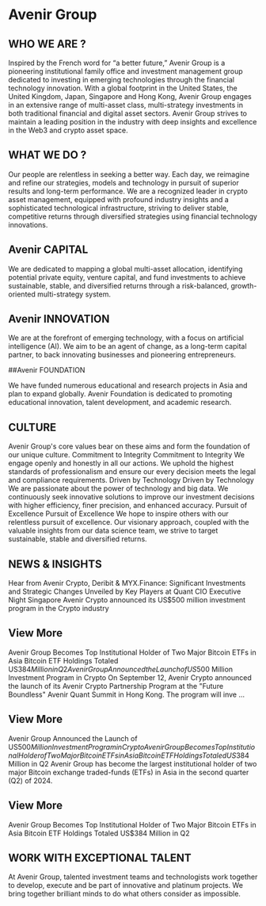 # Avenir Group

## WHO WE ARE ?

Inspired by the French word for “a better future,” Avenir Group is a pioneering institutional family office and investment management group dedicated to investing in emerging technologies through the financial technology innovation. With a global footprint in the United States, the United Kingdom, Japan, Singapore and Hong Kong, Avenir Group engages in an extensive range of multi-asset class, multi-strategy investments in both traditional financial and digital asset sectors. Avenir Group strives to maintain a leading position in the industry with deep insights and excellence in the Web3 and crypto asset space.

## WHAT WE DO ?

Our people are relentless in seeking a better way. Each day, we reimagine and refine our strategies, models and technology in pursuit of superior results and long-term performance.
We are a recognized leader in crypto asset management, equipped with profound industry insights and a sophisticated technological infrastructure, striving to deliver stable, competitive returns through diversified strategies using financial technology innovations.

## Avenir CAPITAL

We are dedicated to mapping a global multi-asset allocation, identifying potential private equity, venture capital, and fund investments to achieve sustainable, stable, and diversified returns through a risk-balanced, growth-oriented multi-strategy system.

## Avenir INNOVATION

We are at the forefront of emerging technology, with a focus on artificial intelligence (AI). We aim to be an agent of change, as a long-term capital partner, to back innovating businesses and pioneering entrepreneurs.

##Avenir FOUNDATION

We have funded numerous educational and research projects in Asia and plan to expand globally. Avenir Foundation is dedicated to promoting educational innovation, talent development, and academic research.

## CULTURE

Avenir Group's core values bear on these aims and form the foundation of our unique culture.
Commitment to Integrity
Commitment to Integrity
We engage openly and honestly in all our actions. We uphold the highest standards of professionalism and ensure our every decision meets the legal and compliance requirements.
Driven by Technology
Driven by Technology
We are passionate about the power of technology and big data. We continuously seek innovative solutions to improve our investment decisions with higher efficiency, finer precision, and enhanced accuracy.
Pursuit of Excellence
Pursuit of Excellence
We hope to inspire others with our relentless pursuit of excellence. Our visionary approach, coupled with the valuable insights from our data science team, we strive to target sustainable, stable and diversified returns.

## NEWS & INSIGHTS

Hear from Avenir Crypto, Deribit & MYX.Finance: Significant Investments and Strategic Changes Unveiled by Key Players at Quant CIO Executive Night Singapore
Avenir Crypto announced its US$500 million investment program in the Crypto industry


## View More
Avenir Group Becomes Top Institutional Holder of Two Major Bitcoin ETFs in Asia Bitcoin ETF Holdings Totaled US$384 Million in Q2
Avenir Group Announced the Launch of US$500 Million Investment Program in Crypto
On September 12, Avenir Crypto announced the launch of its Avenir Crypto Partnership Program at the "Future Boundless" Avenir Quant Summit in Hong Kong. The program will inve ...
## View More
Avenir Group Announced the Launch of US$500 Million Investment Program in Crypto
Avenir Group Becomes Top Institutional Holder of Two Major Bitcoin ETFs in Asia Bitcoin ETF Holdings Totaled US$384 Million in Q2
Avenir Group has become the largest institutional holder of two major Bitcoin exchange traded-funds (ETFs) in Asia in the second quarter (Q2) of 2024.
## View More
Avenir Group Becomes Top Institutional Holder of Two Major Bitcoin ETFs in Asia Bitcoin ETF Holdings Totaled US$384 Million in Q2


## WORK WITH EXCEPTIONAL TALENT
At Avenir Group, talented investment teams and technologists work together to develop, execute and be part of innovative and platinum projects. We bring together brilliant minds to do what others consider as impossible.
